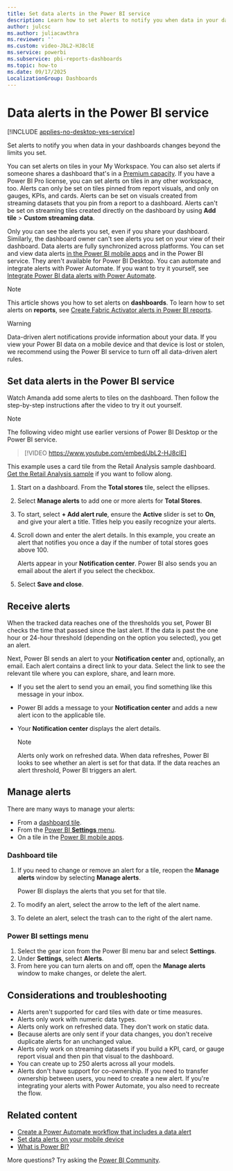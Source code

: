 ```yaml
---
title: Set data alerts in the Power BI service
description: Learn how to set alerts to notify you when data in your dashboards changes beyond the limits you set in Microsoft Power BI service.
author: julcsc
ms.author: juliacawthra
ms.reviewer: ''
ms.custom: video-JbL2-HJ8clE
ms.service: powerbi
ms.subservice: pbi-reports-dashboards
ms.topic: how-to
ms.date: 09/17/2025
LocalizationGroup: Dashboards
---
```


# Data alerts in the Power BI service

[!INCLUDE [applies-no-desktop-yes-service](../includes/applies-no-desktop-yes-service.md)]

Set alerts to notify you when data in your dashboards changes beyond the limits you set.

You can set alerts on tiles in your My Workspace. You can also set alerts if someone shares a dashboard that's in a [Premium capacity](../enterprise/service-premium-what-is.md). If you have a Power BI Pro license, you can set alerts on tiles in any other workspace, too. Alerts can only be set on tiles pinned from report visuals, and only on gauges, KPIs, and cards. Alerts can be set on visuals created from streaming datasets that you pin from a report to a dashboard. Alerts can't be set on streaming tiles created directly on the dashboard by using **Add tile** > **Custom streaming data**.

Only you can see the alerts you set, even if you share your dashboard. Similarly, the dashboard owner can't see alerts you set on your view of their dashboard. Data alerts are fully synchronized across platforms. You can set and view data alerts [in the Power BI mobile apps](../consumer/mobile/mobile-set-data-alerts-in-the-mobile-apps.md) and in the Power BI service. They aren't available for Power BI Desktop. You can automate and integrate alerts with Power Automate. If you want to try it yourself, see [Integrate Power BI data alerts with Power Automate](../collaborate-share/service-flow-integration.md).

> [!NOTE]
> This article shows you how to set alerts on **dashboards**. To learn how to set alerts on **reports**, see [Create Fabric Activator alerts in Power BI reports](/fabric/real-time-intelligence/data-activator/activator-get-data-power-bi).

> [!WARNING]
> Data-driven alert notifications provide information about your data. If you view your Power BI data on a mobile device and that device is lost or stolen, we recommend using the Power BI service to turn off all data-driven alert rules.

## Set data alerts in the Power BI service

Watch Amanda add some alerts to tiles on the dashboard. Then follow the step-by-step instructions after the video to try it out yourself.

> [!NOTE]
> The following video might use earlier versions of Power BI Desktop or the Power BI service.

> [!VIDEO https://www.youtube.com/embed/JbL2-HJ8clE]

This example uses a card tile from the Retail Analysis sample dashboard. [Get the Retail Analysis sample](sample-retail-analysis.md#get-the-built-in-sample-in-the-power-bi-service) if you want to follow along.

1. Start on a dashboard. From the **Total stores** tile, select the ellipses.
1. Select **Manage alerts** to add one or more alerts for **Total Stores**.
1. To start, select **+ Add alert rule**, ensure the **Active** slider is set to **On**, and give your alert a title. Titles help you easily recognize your alerts.
1. Scroll down and enter the alert details. In this example, you create an alert that notifies you once a day if the number of total stores goes above 100.

    Alerts appear in your **Notification center**. Power BI also sends you an email about the alert if you select the checkbox.

1. Select **Save and close**.

## Receive alerts

When the tracked data reaches one of the thresholds you set, Power BI checks the time that passed since the last alert. If the data is past the one hour or 24-hour threshold (depending on the option you selected), you get an alert.

Next, Power BI sends an alert to your **Notification center** and, optionally, an email. Each alert contains a direct link to your data. Select the link to see the relevant tile where you can explore, share, and learn more.

- If you set the alert to send you an email, you find something like this message in your inbox.
- Power BI adds a message to your **Notification center** and adds a new alert icon to the applicable tile.
- Your **Notification center** displays the alert details.

   > [!NOTE]
   > Alerts only work on refreshed data. When data refreshes, Power BI looks to see whether an alert is set for that data. If the data reaches an alert threshold, Power BI triggers an alert.

## Manage alerts

There are many ways to manage your alerts:

- From a [dashboard tile](#dashboard-tile).
- From the [Power BI **Settings** menu](#power-bi-settings-menu).
- On a tile in the [Power BI mobile apps](../consumer/mobile/mobile-set-data-alerts-in-the-mobile-apps.md).

### Dashboard tile

1. If you need to change or remove an alert for a tile, reopen the **Manage alerts** window by selecting **Manage alerts**.

    Power BI displays the alerts that you set for that tile.

1. To modify an alert, select the arrow to the left of the alert name.
1. To delete an alert, select the trash can to the right of the alert name.

### Power BI settings menu

1. Select the gear icon from the Power BI menu bar and select **Settings**.
1. Under **Settings**, select **Alerts**.
1. From here you can turn alerts on and off, open the **Manage alerts** window to make changes, or delete the alert.

## Considerations and troubleshooting

- Alerts aren't supported for card tiles with date or time measures.
- Alerts only work with numeric data types.
- Alerts only work on refreshed data. They don't work on static data.
- Because alerts are only sent if your data changes, you don't receive duplicate alerts for an unchanged value.
- Alerts only work on streaming datasets if you build a KPI, card, or gauge report visual and then pin that visual to the dashboard.
- You can create up to 250 alerts across all your models.
- Alerts don't have support for co-ownership. If you need to transfer ownership between users, you need to create a new alert. If you're integrating your alerts with Power Automate, you also need to recreate the flow.

## Related content

- [Create a Power Automate workflow that includes a data alert](../collaborate-share/service-flow-integration.md)
- [Set data alerts on your mobile device](../consumer/mobile/mobile-set-data-alerts-in-the-mobile-apps.md)
- [What is Power BI?](../fundamentals/power-bi-overview.md)

More questions? Try asking the [Power BI Community](https://community.powerbi.com/).
